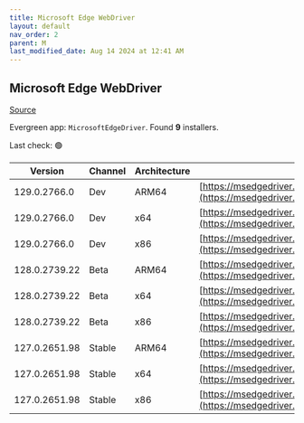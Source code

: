```yaml
---
title: Microsoft Edge WebDriver
layout: default
nav_order: 2
parent: M
last_modified_date: Aug 14 2024 at 12:41 AM
---
```


## Microsoft Edge WebDriver

[Source](https://www.microsoft.com/edge)

Evergreen app: `MicrosoftEdgeDriver`. Found **9** installers.

Last check: 🟢

| Version       | Channel | Architecture | URI                                                                                                                                            |
| ------------- | ------- | ------------ | ---------------------------------------------------------------------------------------------------------------------------------------------- |
| 129.0.2766.0  | Dev     | ARM64        | [https://msedgedriver.azureedge.net/129.0.2766.0/edgedriver_arm64.zip](https://msedgedriver.azureedge.net/129.0.2766.0/edgedriver_arm64.zip)   |
| 129.0.2766.0  | Dev     | x64          | [https://msedgedriver.azureedge.net/129.0.2766.0/edgedriver_win64.zip](https://msedgedriver.azureedge.net/129.0.2766.0/edgedriver_win64.zip)   |
| 129.0.2766.0  | Dev     | x86          | [https://msedgedriver.azureedge.net/129.0.2766.0/edgedriver_win32.zip](https://msedgedriver.azureedge.net/129.0.2766.0/edgedriver_win32.zip)   |
| 128.0.2739.22 | Beta    | ARM64        | [https://msedgedriver.azureedge.net/128.0.2739.22/edgedriver_arm64.zip](https://msedgedriver.azureedge.net/128.0.2739.22/edgedriver_arm64.zip) |
| 128.0.2739.22 | Beta    | x64          | [https://msedgedriver.azureedge.net/128.0.2739.22/edgedriver_win64.zip](https://msedgedriver.azureedge.net/128.0.2739.22/edgedriver_win64.zip) |
| 128.0.2739.22 | Beta    | x86          | [https://msedgedriver.azureedge.net/128.0.2739.22/edgedriver_win32.zip](https://msedgedriver.azureedge.net/128.0.2739.22/edgedriver_win32.zip) |
| 127.0.2651.98 | Stable  | ARM64        | [https://msedgedriver.azureedge.net/127.0.2651.98/edgedriver_arm64.zip](https://msedgedriver.azureedge.net/127.0.2651.98/edgedriver_arm64.zip) |
| 127.0.2651.98 | Stable  | x64          | [https://msedgedriver.azureedge.net/127.0.2651.98/edgedriver_win64.zip](https://msedgedriver.azureedge.net/127.0.2651.98/edgedriver_win64.zip) |
| 127.0.2651.98 | Stable  | x86          | [https://msedgedriver.azureedge.net/127.0.2651.98/edgedriver_win32.zip](https://msedgedriver.azureedge.net/127.0.2651.98/edgedriver_win32.zip) |
